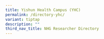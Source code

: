 ```yaml
---
title: Yishun Health Campus (YHC)
permalink: /directory-yhc/
variant: tiptap
description: ""
third_nav_title: NHG Researcher Directory
---
```

<p></p>